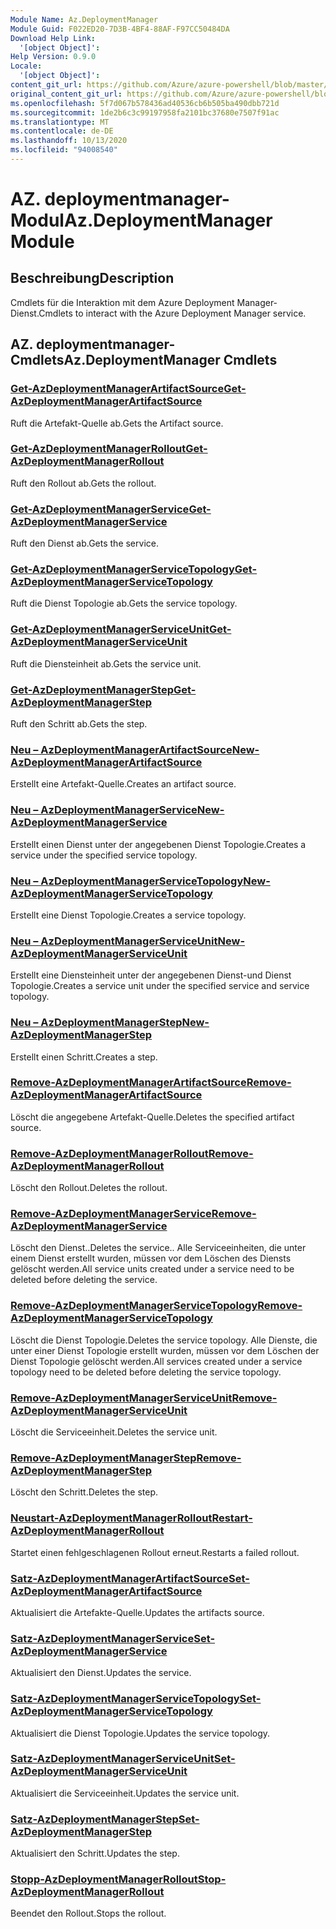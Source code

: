 ```yaml
---
Module Name: Az.DeploymentManager
Module Guid: F022ED20-7D3B-4BF4-88AF-F97CC50484DA
Download Help Link:
  '[object Object]': 
Help Version: 0.9.0
Locale:
  '[object Object]': 
content_git_url: https://github.com/Azure/azure-powershell/blob/master/src/DeploymentManager/DeploymentManager/help/Az.DeploymentManager.md
original_content_git_url: https://github.com/Azure/azure-powershell/blob/master/src/DeploymentManager/DeploymentManager/help/Az.DeploymentManager.md
ms.openlocfilehash: 5f7d067b578436ad40536cb6b505ba490dbb721d
ms.sourcegitcommit: 1de2b6c3c99197958fa2101bc37680e7507f91ac
ms.translationtype: MT
ms.contentlocale: de-DE
ms.lasthandoff: 10/13/2020
ms.locfileid: "94008540"
---
```

# <span data-ttu-id="729c9-101">AZ. deploymentmanager-Modul</span><span class="sxs-lookup"><span data-stu-id="729c9-101">Az.DeploymentManager Module</span></span>
## <span data-ttu-id="729c9-102">Beschreibung</span><span class="sxs-lookup"><span data-stu-id="729c9-102">Description</span></span>
<span data-ttu-id="729c9-103">Cmdlets für die Interaktion mit dem Azure Deployment Manager-Dienst.</span><span class="sxs-lookup"><span data-stu-id="729c9-103">Cmdlets to interact with the Azure Deployment Manager service.</span></span>

## <span data-ttu-id="729c9-104">AZ. deploymentmanager-Cmdlets</span><span class="sxs-lookup"><span data-stu-id="729c9-104">Az.DeploymentManager Cmdlets</span></span>
### [<span data-ttu-id="729c9-105">Get-AzDeploymentManagerArtifactSource</span><span class="sxs-lookup"><span data-stu-id="729c9-105">Get-AzDeploymentManagerArtifactSource</span></span>](Get-AzDeploymentManagerArtifactSource.md)
<span data-ttu-id="729c9-106">Ruft die Artefakt-Quelle ab.</span><span class="sxs-lookup"><span data-stu-id="729c9-106">Gets the Artifact source.</span></span>

### [<span data-ttu-id="729c9-107">Get-AzDeploymentManagerRollout</span><span class="sxs-lookup"><span data-stu-id="729c9-107">Get-AzDeploymentManagerRollout</span></span>](Get-AzDeploymentManagerRollout.md)
<span data-ttu-id="729c9-108">Ruft den Rollout ab.</span><span class="sxs-lookup"><span data-stu-id="729c9-108">Gets the rollout.</span></span>

### [<span data-ttu-id="729c9-109">Get-AzDeploymentManagerService</span><span class="sxs-lookup"><span data-stu-id="729c9-109">Get-AzDeploymentManagerService</span></span>](Get-AzDeploymentManagerService.md)
<span data-ttu-id="729c9-110">Ruft den Dienst ab.</span><span class="sxs-lookup"><span data-stu-id="729c9-110">Gets the service.</span></span>

### [<span data-ttu-id="729c9-111">Get-AzDeploymentManagerServiceTopology</span><span class="sxs-lookup"><span data-stu-id="729c9-111">Get-AzDeploymentManagerServiceTopology</span></span>](Get-AzDeploymentManagerServiceTopology.md)
<span data-ttu-id="729c9-112">Ruft die Dienst Topologie ab.</span><span class="sxs-lookup"><span data-stu-id="729c9-112">Gets the service topology.</span></span>

### [<span data-ttu-id="729c9-113">Get-AzDeploymentManagerServiceUnit</span><span class="sxs-lookup"><span data-stu-id="729c9-113">Get-AzDeploymentManagerServiceUnit</span></span>](Get-AzDeploymentManagerServiceUnit.md)
<span data-ttu-id="729c9-114">Ruft die Diensteinheit ab.</span><span class="sxs-lookup"><span data-stu-id="729c9-114">Gets the service unit.</span></span>

### [<span data-ttu-id="729c9-115">Get-AzDeploymentManagerStep</span><span class="sxs-lookup"><span data-stu-id="729c9-115">Get-AzDeploymentManagerStep</span></span>](Get-AzDeploymentManagerStep.md)
<span data-ttu-id="729c9-116">Ruft den Schritt ab.</span><span class="sxs-lookup"><span data-stu-id="729c9-116">Gets the step.</span></span>

### [<span data-ttu-id="729c9-117">Neu – AzDeploymentManagerArtifactSource</span><span class="sxs-lookup"><span data-stu-id="729c9-117">New-AzDeploymentManagerArtifactSource</span></span>](New-AzDeploymentManagerArtifactSource.md)
<span data-ttu-id="729c9-118">Erstellt eine Artefakt-Quelle.</span><span class="sxs-lookup"><span data-stu-id="729c9-118">Creates an artifact source.</span></span>

### [<span data-ttu-id="729c9-119">Neu – AzDeploymentManagerService</span><span class="sxs-lookup"><span data-stu-id="729c9-119">New-AzDeploymentManagerService</span></span>](New-AzDeploymentManagerService.md)
<span data-ttu-id="729c9-120">Erstellt einen Dienst unter der angegebenen Dienst Topologie.</span><span class="sxs-lookup"><span data-stu-id="729c9-120">Creates a service under the specified service topology.</span></span>

### [<span data-ttu-id="729c9-121">Neu – AzDeploymentManagerServiceTopology</span><span class="sxs-lookup"><span data-stu-id="729c9-121">New-AzDeploymentManagerServiceTopology</span></span>](New-AzDeploymentManagerServiceTopology.md)
<span data-ttu-id="729c9-122">Erstellt eine Dienst Topologie.</span><span class="sxs-lookup"><span data-stu-id="729c9-122">Creates a service topology.</span></span>

### [<span data-ttu-id="729c9-123">Neu – AzDeploymentManagerServiceUnit</span><span class="sxs-lookup"><span data-stu-id="729c9-123">New-AzDeploymentManagerServiceUnit</span></span>](New-AzDeploymentManagerServiceUnit.md)
<span data-ttu-id="729c9-124">Erstellt eine Diensteinheit unter der angegebenen Dienst-und Dienst Topologie.</span><span class="sxs-lookup"><span data-stu-id="729c9-124">Creates a service unit under the specified service and service topology.</span></span>

### [<span data-ttu-id="729c9-125">Neu – AzDeploymentManagerStep</span><span class="sxs-lookup"><span data-stu-id="729c9-125">New-AzDeploymentManagerStep</span></span>](New-AzDeploymentManagerStep.md)
<span data-ttu-id="729c9-126">Erstellt einen Schritt.</span><span class="sxs-lookup"><span data-stu-id="729c9-126">Creates a step.</span></span>

### [<span data-ttu-id="729c9-127">Remove-AzDeploymentManagerArtifactSource</span><span class="sxs-lookup"><span data-stu-id="729c9-127">Remove-AzDeploymentManagerArtifactSource</span></span>](Remove-AzDeploymentManagerArtifactSource.md)
<span data-ttu-id="729c9-128">Löscht die angegebene Artefakt-Quelle.</span><span class="sxs-lookup"><span data-stu-id="729c9-128">Deletes the specified artifact source.</span></span>

### [<span data-ttu-id="729c9-129">Remove-AzDeploymentManagerRollout</span><span class="sxs-lookup"><span data-stu-id="729c9-129">Remove-AzDeploymentManagerRollout</span></span>](Remove-AzDeploymentManagerRollout.md)
<span data-ttu-id="729c9-130">Löscht den Rollout.</span><span class="sxs-lookup"><span data-stu-id="729c9-130">Deletes the rollout.</span></span>

### [<span data-ttu-id="729c9-131">Remove-AzDeploymentManagerService</span><span class="sxs-lookup"><span data-stu-id="729c9-131">Remove-AzDeploymentManagerService</span></span>](Remove-AzDeploymentManagerService.md)
<span data-ttu-id="729c9-132">Löscht den Dienst..</span><span class="sxs-lookup"><span data-stu-id="729c9-132">Deletes the service..</span></span> <span data-ttu-id="729c9-133">Alle Serviceeinheiten, die unter einem Dienst erstellt wurden, müssen vor dem Löschen des Diensts gelöscht werden.</span><span class="sxs-lookup"><span data-stu-id="729c9-133">All service units created under a service need to be deleted before deleting the service.</span></span>

### [<span data-ttu-id="729c9-134">Remove-AzDeploymentManagerServiceTopology</span><span class="sxs-lookup"><span data-stu-id="729c9-134">Remove-AzDeploymentManagerServiceTopology</span></span>](Remove-AzDeploymentManagerServiceTopology.md)
<span data-ttu-id="729c9-135">Löscht die Dienst Topologie.</span><span class="sxs-lookup"><span data-stu-id="729c9-135">Deletes the service topology.</span></span> <span data-ttu-id="729c9-136">Alle Dienste, die unter einer Dienst Topologie erstellt wurden, müssen vor dem Löschen der Dienst Topologie gelöscht werden.</span><span class="sxs-lookup"><span data-stu-id="729c9-136">All services created under a service topology need to be deleted before deleting the service topology.</span></span>

### [<span data-ttu-id="729c9-137">Remove-AzDeploymentManagerServiceUnit</span><span class="sxs-lookup"><span data-stu-id="729c9-137">Remove-AzDeploymentManagerServiceUnit</span></span>](Remove-AzDeploymentManagerServiceUnit.md)
<span data-ttu-id="729c9-138">Löscht die Serviceeinheit.</span><span class="sxs-lookup"><span data-stu-id="729c9-138">Deletes the service unit.</span></span>

### [<span data-ttu-id="729c9-139">Remove-AzDeploymentManagerStep</span><span class="sxs-lookup"><span data-stu-id="729c9-139">Remove-AzDeploymentManagerStep</span></span>](Remove-AzDeploymentManagerStep.md)
<span data-ttu-id="729c9-140">Löscht den Schritt.</span><span class="sxs-lookup"><span data-stu-id="729c9-140">Deletes the step.</span></span>

### [<span data-ttu-id="729c9-141">Neustart-AzDeploymentManagerRollout</span><span class="sxs-lookup"><span data-stu-id="729c9-141">Restart-AzDeploymentManagerRollout</span></span>](Restart-AzDeploymentManagerRollout.md)
<span data-ttu-id="729c9-142">Startet einen fehlgeschlagenen Rollout erneut.</span><span class="sxs-lookup"><span data-stu-id="729c9-142">Restarts a failed rollout.</span></span>

### [<span data-ttu-id="729c9-143">Satz-AzDeploymentManagerArtifactSource</span><span class="sxs-lookup"><span data-stu-id="729c9-143">Set-AzDeploymentManagerArtifactSource</span></span>](Set-AzDeploymentManagerArtifactSource.md)
<span data-ttu-id="729c9-144">Aktualisiert die Artefakte-Quelle.</span><span class="sxs-lookup"><span data-stu-id="729c9-144">Updates the artifacts source.</span></span>

### [<span data-ttu-id="729c9-145">Satz-AzDeploymentManagerService</span><span class="sxs-lookup"><span data-stu-id="729c9-145">Set-AzDeploymentManagerService</span></span>](Set-AzDeploymentManagerService.md)
<span data-ttu-id="729c9-146">Aktualisiert den Dienst.</span><span class="sxs-lookup"><span data-stu-id="729c9-146">Updates the service.</span></span>

### [<span data-ttu-id="729c9-147">Satz-AzDeploymentManagerServiceTopology</span><span class="sxs-lookup"><span data-stu-id="729c9-147">Set-AzDeploymentManagerServiceTopology</span></span>](Set-AzDeploymentManagerServiceTopology.md)
<span data-ttu-id="729c9-148">Aktualisiert die Dienst Topologie.</span><span class="sxs-lookup"><span data-stu-id="729c9-148">Updates the service topology.</span></span>

### [<span data-ttu-id="729c9-149">Satz-AzDeploymentManagerServiceUnit</span><span class="sxs-lookup"><span data-stu-id="729c9-149">Set-AzDeploymentManagerServiceUnit</span></span>](Set-AzDeploymentManagerServiceUnit.md)
<span data-ttu-id="729c9-150">Aktualisiert die Serviceeinheit.</span><span class="sxs-lookup"><span data-stu-id="729c9-150">Updates the service unit.</span></span>

### [<span data-ttu-id="729c9-151">Satz-AzDeploymentManagerStep</span><span class="sxs-lookup"><span data-stu-id="729c9-151">Set-AzDeploymentManagerStep</span></span>](Set-AzDeploymentManagerStep.md)
<span data-ttu-id="729c9-152">Aktualisiert den Schritt.</span><span class="sxs-lookup"><span data-stu-id="729c9-152">Updates the step.</span></span>

### [<span data-ttu-id="729c9-153">Stopp-AzDeploymentManagerRollout</span><span class="sxs-lookup"><span data-stu-id="729c9-153">Stop-AzDeploymentManagerRollout</span></span>](Stop-AzDeploymentManagerRollout.md)
<span data-ttu-id="729c9-154">Beendet den Rollout.</span><span class="sxs-lookup"><span data-stu-id="729c9-154">Stops the rollout.</span></span>

